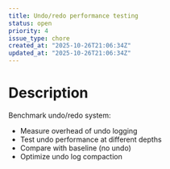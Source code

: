 ```yaml
---
title: Undo/redo performance testing
status: open
priority: 4
issue_type: chore
created_at: "2025-10-26T21:06:34Z"
updated_at: "2025-10-26T21:06:34Z"
---
```


# Description

Benchmark undo/redo system:
- Measure overhead of undo logging
- Test undo performance at different depths
- Compare with baseline (no undo)
- Optimize undo log compaction
